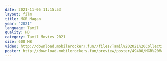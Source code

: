 ```yaml
---
date: 2021-11-05 11:15:53
layout: film
title: MGR Magan
year: "2021"
language: Tamil
quality: HD
category: Tamil Movies 2021
size: 600 MB
video: http://download.mobilerockers.fun//files/Tamil%202021%20Collection/MGR%20Magan%20(2021)/MGR%20Magan%20(2021)%20Full%20Movies/MGR%20Magan%20(2021)%20HDRip/Mgr%20Magan%20(2021)%20HDRip%20Single%20Part.mp4
poster: http://download.mobilerockers.fun/preview/poster/49400/MGR%20Magan%20(2021).png
---
```

